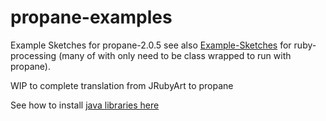 # propane-examples
Example Sketches for propane-2.0.5 see also [Example-Sketches][examples] for ruby-processing (many of with only need to be class wrapped to run with propane).

WIP to complete translation from JRubyArt to propane

See how to install [java libraries here][contributed]

[examples]:https://github.com/ruby-processing/Example-Sketches
[contributed]:https://ruby-processing.github.io/propane/contributed
